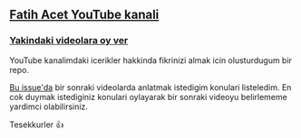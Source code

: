 ## [Fatih Acet YouTube kanali](https://youtube.com/fatihacet)

### [Yakindaki videolara oy ver](https://github.com/fatihacet/youtube/issues/1)


YouTube kanalimdaki icerikler hakkinda fikrinizi almak icin olusturdugum bir repo.

[Bu issue'da](https://github.com/fatihacet/youtube/issues/1) bir sonraki videolarda anlatmak istedigim konulari listeledim. En cok duymak istediginiz konulari oylayarak bir sonraki videoyu belirlememe yardimci olabilirsiniz.

Tesekkurler :+1:
